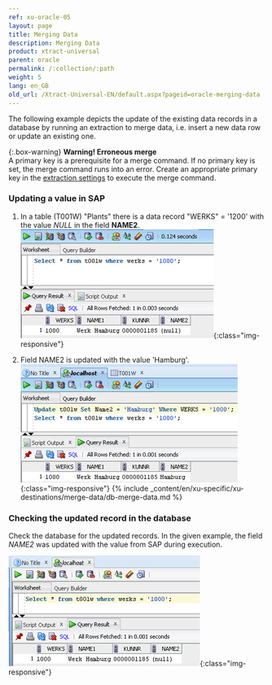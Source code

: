 ```yaml
---
ref: xu-oracle-05
layout: page
title: Merging Data
description: Merging Data
product: xtract-universal
parent: oracle
permalink: /:collection/:path
weight: 5
lang: en_GB
old_url: /Xtract-Universal-EN/default.aspx?pageid=oracle-merging-data
---
```


The following example depicts the update of the existing data records in a database by running an extraction to merge data, i.e. insert a new data row or update an existing one. 

{:.box-warning}
**Warning! Erroneous merge** <br>
A primary key is a prerequisite for a merge command. If no primary key is set, the merge command runs into an error.
Create an appropriate primary key in the [extraction settings](./_includes/_content/en/xu-specific/advanced-techniques/general-settings.md) to execute the merge command.

### Updating a value in SAP

1. In a table (T001W) "Plants" there is a data record "WERKS" = '1200' with the value *NULL* in the field **NAME2**.
![Oracle-SQL-Select-Before-Merge](/img/content/Oracle-SQL-Select-Before-Merge.png){:class="img-responsive"}

2. Field NAME2 is updated with the value 'Hamburg'.
![Oracle-Update-Merge-Example-Data](/img/content/Oracle-Update-Merge-Example-Data.png){:class="img-responsive"}
{% include _content/en/xu-specific/xu-destinations/merge-data/db-merge-data.md  %}

### Checking the updated record in the database
Check the database for the updated records. In the given example, the field *NAME2* was updated with the value from SAP during execution.

![Oracle-SQL-Select-After-Merge](/img/content/Oracle-SQL-Select-After-Merge.png){:class="img-responsive"}

